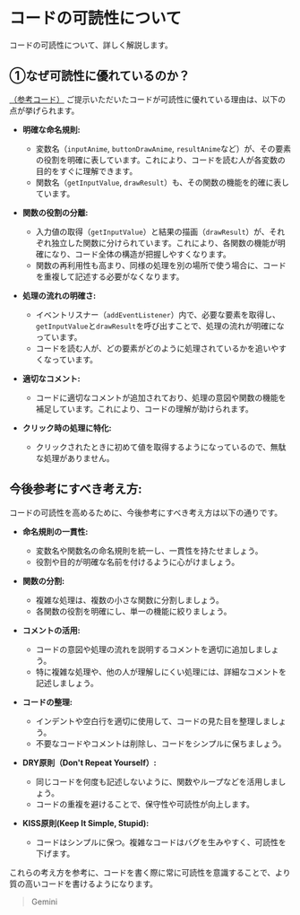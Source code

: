 # コードの可読性について

コードの可読性について、詳しく解説します。

## ①なぜ可読性に優れているのか？
[（参考コード）](../../practice/javascript/funcs/return_anser.html)
ご提示いただいたコードが可読性に優れている理由は、以下の点が挙げられます。

* **明確な命名規則:**
   * 変数名（`inputAnime`, `buttonDrawAnime`, `resultAnime`など）が、その要素の役割を明確に表しています。これにより、コードを読む人が各変数の目的をすぐに理解できます。
   * 関数名（`getInputValue`, `drawResult`）も、その関数の機能を的確に表しています。

* **関数の役割の分離:**
   * 入力値の取得（`getInputValue`）と結果の描画（`drawResult`）が、それぞれ独立した関数に分けられています。これにより、各関数の機能が明確になり、コード全体の構造が把握しやすくなります。
   * 関数の再利用性も高まり、同様の処理を別の場所で使う場合に、コードを重複して記述する必要がなくなります。

* **処理の流れの明確さ:**
   * イベントリスナー（`addEventListener`）内で、必要な要素を取得し、`getInputValue`と`drawResult`を呼び出すことで、処理の流れが明確になっています。
   * コードを読む人が、どの要素がどのように処理されているかを追いやすくなっています。

* **適切なコメント:**
   * コードに適切なコメントが追加されており、処理の意図や関数の機能を補足しています。これにより、コードの理解が助けられます。

* **クリック時の処理に特化:**
   * クリックされたときに初めて値を取得するようになっているので、無駄な処理がありません。

## 今後参考にすべき考え方:

コードの可読性を高めるために、今後参考にすべき考え方は以下の通りです。

* **命名規則の一貫性:**
   * 変数名や関数名の命名規則を統一し、一貫性を持たせましょう。
   * 役割や目的が明確な名前を付けるように心がけましょう。

* **関数の分割:**
   * 複雑な処理は、複数の小さな関数に分割しましょう。
   * 各関数の役割を明確にし、単一の機能に絞りましょう。

* **コメントの活用:**
   * コードの意図や処理の流れを説明するコメントを適切に追加しましょう。
   * 特に複雑な処理や、他の人が理解しにくい処理には、詳細なコメントを記述しましょう。

* **コードの整理:**
   * インデントや空白行を適切に使用して、コードの見た目を整理しましょう。
   * 不要なコードやコメントは削除し、コードをシンプルに保ちましょう。

* **DRY原則（Don't Repeat Yourself）:**
   * 同じコードを何度も記述しないように、関数やループなどを活用しましょう。
   * コードの重複を避けることで、保守性や可読性が向上します。

* **KISS原則(Keep It Simple, Stupid):**
   * コードはシンプルに保つ。複雑なコードはバグを生みやすく、可読性を下げます。

これらの考え方を参考に、コードを書く際に常に可読性を意識することで、より質の高いコードを書けるようになります。

> Gemini